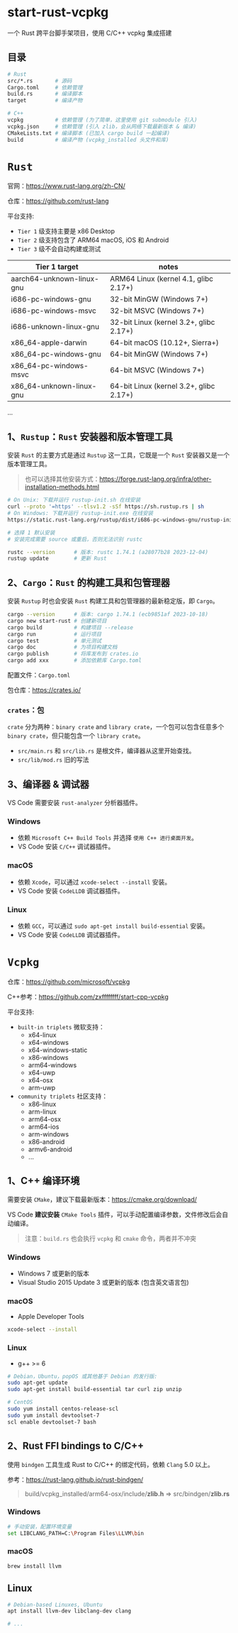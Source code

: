 # start-rust-vcpkg

一个 Rust 跨平台脚手架项目，使用 C/C++ vcpkg 集成搭建


## 目录
```bash
# Rust
src/*.rs       # 源码
Cargo.toml     # 依赖管理
build.rs       # 编译脚本
target         # 编译产物

# C++ 
vcpkg          # 依赖管理 (为了简单，这里使用 git submodule 引入)
vcpkg.json     # 依赖管理 (引入 zlib，会从网络下载最新版本 & 编译)
CMakeLists.txt # 编译脚本 (已加入 cargo build 一起编译)
build          # 编译产物 (vcpkg_installed 头文件和库)
```


# `Rust`

官网：https://www.rust-lang.org/zh-CN/

仓库：https://github.com/rust-lang

平台支持:
- `Tier 1` 级支持主要是 x86 Desktop
- `Tier 2` 级支持包含了 ARM64 macOS, iOS 和 Android
- `Tier 3` 级不会自动构建或测试

| Tier 1 target             | notes                                   |
| ------------------------- | --------------------------------------- |
| aarch64-unknown-linux-gnu	| ARM64 Linux (kernel 4.1, glibc 2.17+)   |
| i686-pc-windows-gnu	    | 32-bit MinGW (Windows 7+)               |
| i686-pc-windows-msvc	    | 32-bit MSVC (Windows 7+)                |
| i686-unknown-linux-gnu	| 32-bit Linux (kernel 3.2+, glibc 2.17+) |
| x86_64-apple-darwin	    | 64-bit macOS (10.12+, Sierra+)          |
| x86_64-pc-windows-gnu	    | 64-bit MinGW (Windows 7+)               |
| x86_64-pc-windows-msvc    | 64-bit MSVC (Windows 7+)                |
| x86_64-unknown-linux-gnu	| 64-bit Linux (kernel 3.2+, glibc 2.17+) |
...


## 1、`Rustup`：`Rust` 安装器和版本管理工具

安装 `Rust` 的主要方式是通过 `Rustup` 这一工具，它既是一个 `Rust` 安装器又是一个版本管理工具。

> 也可以选择其他安装方式：https://forge.rust-lang.org/infra/other-installation-methods.html

```bash
# On Unix: 下载并运行 rustup-init.sh 在线安装
curl --proto '=https' --tlsv1.2 -sSf https://sh.rustup.rs | sh
# On Windows: 下载并运行 rustup-init.exe 在线安装
https://static.rust-lang.org/rustup/dist/i686-pc-windows-gnu/rustup-init.exe

# 选择 1 默认安装
# 安装完成需要 source 或重启，否则无法识别 rustc

rustc --version      # 版本: rustc 1.74.1 (a28077b28 2023-12-04)
rustup update        # 更新 Rust
```


## 2、`Cargo`：`Rust` 的构建工具和包管理器

安装 `Rustup` 时也会安装 `Rust` 构建工具和包管理器的最新稳定版，即 `Cargo`。

```bash
cargo --version      # 版本: cargo 1.74.1 (ecb9851af 2023-10-18)
cargo new start-rust # 创建新项目
cargo build          # 构建项目 --release
cargo run            # 运行项目
cargo test           # 单元测试
cargo doc            # 为项目构建文档
cargo publish        # 将库发布到 crates.io
cargo add xxx        # 添加依赖库 Cargo.toml
```

配置文件：`Cargo.toml`

包仓库：https://crates.io/

### `crates`：包

`crate` 分为两种：`binary crate` and `library crate`，一个包可以包含任意多个 `binary crate`，但只能包含一个 `library crate`。

- `src/main.rs` 和 `src/lib.rs` 是根文件，编译器从这里开始查找。
- `src/lib/mod.rs` 旧的写法


## 3、编译器 & 调试器

VS Code 需要安装 `rust-analyzer` 分析器插件。

### Windows
- 依赖 `Microsoft C++ Build Tools` 并选择 `使用 C++ 进行桌面开发`。
- VS Code 安装 `C/C++` 调试器插件。

### macOS
- 依赖 `Xcode`，可以通过 `xcode-select --install` 安装。
- VS Code 安装 `CodeLLDB` 调试器插件。

### Linux
- 依赖 `GCC`，可以通过 `sudo apt-get install build-essential` 安装。
- VS Code 安装 `CodeLLDB` 调试器插件。


# `Vcpkg`

仓库：https://github.com/microsoft/vcpkg

C++参考：https://github.com/zxffffffff/start-cpp-vcpkg

平台支持:
- `built-in triplets` 微软支持：
    - x64-linux
    - x64-windows
    - x64-windows-static
    - x86-windows
    - arm64-windows
    - x64-uwp
    - x64-osx
    - arm-uwp
- `community triplets` 社区支持：
    - x86-linux
    - arm-linux
    - arm64-osx
    - arm64-ios
    - arm-windows
    - x86-android
    - armv6-android
    - ...


## 1、C++ 编译环境

需要安装 `CMake`，建议下载最新版本：https://cmake.org/download/

VS Code **建议安装** `CMake Tools` 插件，可以手动配置编译参数，文件修改后会自动编译。
> 注意：`build.rs` 也会执行 `vcpkg` 和 `cmake` 命令，两者并不冲突

### Windows
- Windows 7 或更新的版本
- Visual Studio 2015 Update 3 或更新的版本 (包含英文语言包)

### macOS
- Apple Developer Tools
```bash
xcode-select --install
```

### Linux
- g++ >= 6
```Bash
# Debian，Ubuntu，popOS 或其他基于 Debian 的发行版:
sudo apt-get update
sudo apt-get install build-essential tar curl zip unzip

# CentOS
sudo yum install centos-release-scl
sudo yum install devtoolset-7
scl enable devtoolset-7 bash
```


## 2、Rust FFI bindings to C/C++

使用 `bindgen` 工具生成 Rust to C/C++ 的绑定代码，依赖 `Clang` 5.0 以上。

参考：https://rust-lang.github.io/rust-bindgen/

> build/vcpkg_installed/arm64-osx/include/**zlib.h** => src/bindgen/**zlib.rs**

### Windows
```bash
# 手动安装，配置环境变量
set LIBCLANG_PATH=C:\Program Files\LLVM\bin
```

### macOS
```bash
brew install llvm
```

## Linux
```bash
# Debian-based Linuxes, Ubuntu
apt install llvm-dev libclang-dev clang

# ...
```

